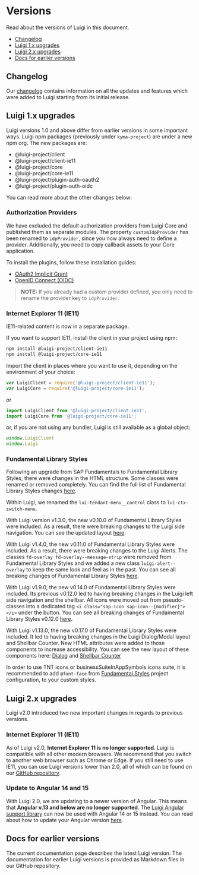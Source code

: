 <!-- meta
{
  "node": {
    "label": "Versions",
    "category": {
      "label": "Basics",
      "collapsible": true
    },
    "metaData": {
      "categoryPosition": 1,
      "position": 4
    }
  }
}
meta -->

# Versions

Read about the versions of Luigi in this document.

- [Changelog](#changelog)
- [Luigi 1.x upgrades](#luigi-1x-upgrades)
- [Luigi 2.x upgrades](#luigi-2x-upgrades)
- [Docs for earlier versions](#docs-for-earlier-versions)

## Changelog

Our [changelog](https://bit.ly/2W47Ewv) contains information on all the updates and features which were added to Luigi starting from its initial release.

## Luigi 1.x upgrades

Luigi versions 1.0 and above differ from earlier versions in some important ways. Luigi npm packages (previously under `kyma-project`) are under a new npm org. The new packages are:
- @luigi-project/client
- @luigi-project/client-ie11
- @luigi-project/core
- @luigi-project/core-ie11
- @luigi-project/plugin-auth-oauth2
- @luigi-project/plugin-auth-oidc

You can read more about the other changes below:

<!-- accordion:start -->

### Authorization Providers

We have excluded the default authorization providers from Luigi Core and published them as separate modules.
The property `customIdpProvider` has been renamed to `idpProvider`, since you now always need to define a provider.
Additionally, you need to copy callback assets to your Core application.

To install the plugins, follow these installation guides:

- [OAuth2 Implicit Grant](https://github.com/SAP/luigi/tree/main/plugins/auth/public/auth-oauth2)
- [OpenID Connect (OIDC)](https://github.com/SAP/luigi/tree/main/plugins/auth/public/auth-oidc)

<!-- add-attribute:class:warning -->
> **NOTE:** If you already had a custom provider defined, you only need to rename the provider key to `idpProvider`.

### Internet Explorer 11 (IE11)

IE11-related content is now in a separate package.

If you want to support IE11, install the client in your project using npm:
```bash
npm install @luigi-project/client-ie11
npm install @luigi-project/core-ie11
```

Import the client in places where you want to use it, depending on the environment of your choice:
```javascript
var LuigiClient = require('@luigi-project/client-ie11');
var LuigiCore = require('@luigi-project/core-ie11');
```
or
```javascript
import LuigiClient from '@luigi-project/client-ie11';
import LuigiCore from '@luigi-project/core-ie11';
```
or, if you are not using any bundler, Luigi is still available as a global object:
```javascript
window.LuigiClient
window.Luigi
```

### Fundamental Library Styles

Following an upgrade from SAP Fundamentals to Fundamental Library Styles, there were changes in the HTML structure. Some classes were renamed or removed completely. You can find the full list of Fundamental Library Styles changes [here](https://github.com/SAP/fundamental-styles/wiki/Breaking-Changes).

Within Luigi, we renamed the `lui-tendant-menu__control` class to `lui-ctx-switch-menu`.

With Luigi version v1.3.0, the new v0.10.0 of Fundamental Library Styles were included. As a result, there were breaking changes to the Luigi side navigation. You can see the updated layout [here](https://sap.github.io/fundamental-styles/components/side-navigation.html).

With Luigi v1.4.0, the new v0.11.0 of Fundamental Library Styles were included. As a result, there were breaking changes to the Luigi Alerts. The classes `fd-overlay fd-overlay--message-strip` were removed from Fundamental Library Styles and we added a new class `luigi-alert--overlay` to keep the same look and feel as in the past. You can see all breaking changes of Fundamental Library Styles [here](https://github.com/SAP/fundamental-styles/wiki/Breaking-Changes#0110).

With Luigi v1.9.0, the new v0.14.0 of Fundamental Library Styles were included. Its previous v0.12.0 led to having breaking changes in the Luigi left side navigation and the shellbar. All icons were moved out from pseudo-classes into a dedicated tag `<i class="sap-icon sap-icon--{modifier}"></i>` under the button. You can see all breaking changes of Fundamental Library Styles v0.12.0 [here](https://github.com/SAP/fundamental-styles/releases?after=v0.12.1-rc.7).

With Luigi v1.13.0, the new v0.17.0 of Fundamental Library Styles were included. It led to having breaking changes in the Luigi Dialog/Modal layout and Shellbar Counter. New HTML attributes were added to those components to increase accessibility. You can see the new layout of these components here: [Dialog](https://sap.github.io/fundamental-styles/?path=/docs/components-dialog--default-dialog) and [Shellbar Counter](https://sap.github.io/fundamental-styles/?path=/docs/components-shellbar--primary)

In order to use TNT icons or businessSuiteInAppSymbols icons suite, it is recommended to add ```@font-face``` from [Fundamental Styles](https://sap.github.io/fundamental-styles/?path=/docs/introduction-overview--page#project-configuration) project configuration, to your custom styles.
<!-- accordion:end -->

## Luigi 2.x upgrades

Luigi v2.0 introduced two new important changes in regards to previous versions. 

<!-- accordion:start -->

### Internet Explorer 11 (IE11)

As of Luigi v2.0, **Internet Explorer 11 is no longer supported**. Luigi is compatible with all other modern browsers. We recommend that you switch to another web browser such as Chrome or Edge. If you still need to use IE11, you can use Luigi versions lower than 2.0, all of which can be found on our [GitHub repository](https://github.com/SAP/luigi/releases). 

### Update to Angular 14 and 15 

With Luigi 2.0, we are updating to a newer version of Angular. This means that **Angular v.13 and below are no longer supported**. The [Luigi Angular support library](https://docs.luigi-project.io/docs/framework-support-libraries) can now be used with Angular 14 or 15 instead. You can read about how to update your Angular version [here](https://angular.io/guide/updating).

<!-- accordion:end -->

## Docs for earlier versions

The current documentation page describes the latest Luigi version. The documentation for earlier Luigi versions is provided as Markdown files in our GitHub repository.


<!-- oldVersionsDropdown -->